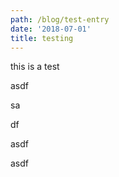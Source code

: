 ```yaml
---
path: /blog/test-entry
date: '2018-07-01'
title: testing
---
```

this is a test

asdf

sa

df

asdf

asdf
